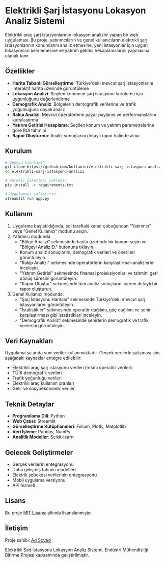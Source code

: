 # Elektrikli Şarj İstasyonu Lokasyon Analiz Sistemi

Elektrikli araç şarj istasyonlarının lokasyon analizini yapan bir web uygulaması. Bu proje, yatırımcıların ve genel kullanıcıların elektrikli şarj istasyonlarının konumlarını analiz etmesine, yeni istasyonlar için uygun lokasyonları belirlemesine ve yatırım getirisi hesaplamalarını yapmasına olanak tanır.

## Özellikler

- **Harita Tabanlı Görselleştirme**: Türkiye'deki mevcut şarj istasyonlarını interaktif harita üzerinde görüntüleme
- **Lokasyon Analizi**: Seçilen konumun şarj istasyonu kurulumu için uygunluğunu değerlendirme
- **Demografik Analiz**: Bölgelerin demografik verilerine ve trafik yoğunluğuna dayalı analiz
- **Rakip Analizi**: Mevcut operatörlerin pazar paylarını ve performanslarını karşılaştırma
- **Yatırım Getirisi Hesaplama**: Seçilen konum ve yatırım parametrelerine göre ROI tahmini
- **Rapor Oluşturma**: Analiz sonuçlarını detaylı rapor halinde alma

## Kurulum

```bash
# Depoyu klonlayın
git clone https://github.com/kullanici/elektrikli-sarj-istasyonu-analizi.git
cd elektrikli-sarj-istasyonu-analizi

# Gerekli paketleri yükleyin
pip install -r requirements.txt

# Uygulamayı çalıştırın
streamlit run app.py
```

## Kullanım

1. Uygulama başlatıldığında, sol taraftaki kenar çubuğundan "Yatırımcı" veya "Genel Kullanıcı" modunu seçin.
2. Yatırımcı modunda:
   - "Bölge Analizi" sekmesinde harita üzerinde bir konum seçin ve "Bölgeyi Analiz Et" butonuna tıklayın.
   - Konum analiz sonuçlarını, demografik verileri ve önerileri görüntüleyin.
   - "Rakip Analizi" sekmesinde operatörlerin karşılaştırmalı analizlerini inceleyin.
   - "Yatırım Getirisi" sekmesinde finansal projeksiyonları ve tahmini geri dönüş süresini görüntüleyin.
   - "Rapor Oluştur" sekmesinde tüm analiz sonuçlarını içeren detaylı bir rapor oluşturun.
3. Genel Kullanıcı modunda:
   - "Şarj İstasyonu Haritası" sekmesinde Türkiye'deki mevcut şarj istasyonlarını görüntüleyin.
   - "İstatistikler" sekmesinde operatör dağılımı, güç dağılımı ve şehir karşılaştırması gibi istatistikleri inceleyin.
   - "Demografik Analiz" sekmesinde şehirlerin demografik ve trafik verilerini görüntüleyin.

## Veri Kaynakları

Uygulama şu anda suni veriler kullanmaktadır. Gerçek verilerle çalışması için aşağıdaki kaynaklar entegre edilebilir:

- Elektrikli araç şarj istasyonu verileri (resmi operatör verileri)
- TÜİK demografik verileri
- Trafik yoğunluğu verileri
- Elektrikli araç kullanım oranları
- Gelir ve sosyoekonomik veriler

## Teknik Detaylar

- **Programlama Dili**: Python
- **Web Çatısı**: Streamlit
- **Görselleştirme Kütüphaneleri**: Folium, Plotly, Matplotlib
- **Veri İşleme**: Pandas, NumPy
- **Analitik Modeller**: Scikit-learn

## Gelecek Geliştirmeler

- Gerçek verilerin entegrasyonu
- Daha gelişmiş tahmin modelleri
- Elektrik şebekesi verilerinin entegrasyonu
- Mobil uygulama versiyonu
- API hizmeti

## Lisans

Bu proje [MIT Lisansı](LICENSE) altında lisanslanmıştır.

## İletişim

Proje sahibi: [Ad Soyad](mailto:email@example.com)

Elektrikli Şarj İstasyonu Lokasyon Analiz Sistemi, Endüstri Mühendisliği Bitirme Projesi kapsamında geliştirilmiştir. 

